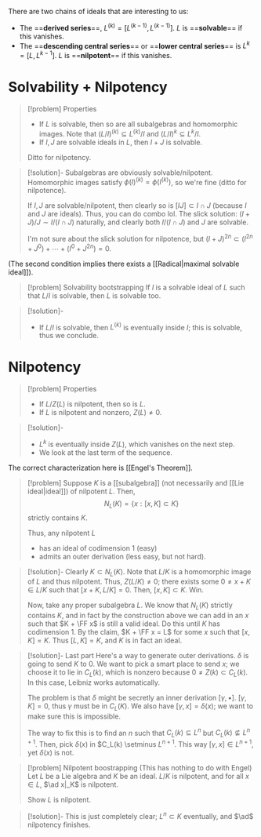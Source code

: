 There are two chains of ideals that are interesting to us:
- The ==**derived series**==, $L^{(k)} = [L^{(k-1)}, L^{(k-1)}]$. $L$ is ==**solvable**== if this vanishes.
- The ==**descending central series**== or ==**lower central series**== is $L^k = [L, L^{k-1}]$. $L$ is ==**nilpotent**== if this vanishes.

# Solvability + Nilpotency

>[!problem] Properties
> - If $L$ is solvable, then so are all subalgebras and homomorphic images.
>   Note that $(L/I)^{(k)} \subseteq L^{(k)} / I$ and $(L/I)^k \subseteq L^k / I$.
> - If $I, J$ are solvable ideals in $L$, then $I + J$ is solvable.
> 
> Ditto for nilpotency.

> [!solution]-
> Subalgebras are obviously solvable/nilpotent. Homomorphic images satisfy $\phi(I)^{(k)} = \phi(I^{(k)})$, so we're fine (ditto for nilpotence).
> 
> If $I,J$ are solvable/nilpotent, then clearly so is $[IJ]\subset I\cap J$ (because $I$ and $J$ are ideals). Thus, you can do combo lol. The slick solution: $(I+J)/J \sim I/(I\cap J)$ naturally, and clearly both $I/(I\cap J)$ and $J$ are solvable.
> 
> I'm not sure about the slick solution for nilpotence, but $(I + J)^{2n}\subset (I^{2n}+J^0) + \cdots + (I^0 + J^{2n}) = 0$.

(The second condition implies there exists a [[Radical|maximal solvable ideal]]).

>[!problem] Solvability bootstrapping
> If $I$ is a solvable ideal of $L$ such that $L / I$ is solvable, then $L$ is solvable too.

>[!solution]-
> - If $L/I$ is solvable, then $L^{(k)}$ is eventually inside $I$; this is solvable, thus we conclude.

# Nilpotency

>[!problem] Properties
> - If $L/Z(L)$ is nilpotent, then so is $L$.
> - If $L$ is nilpotent and nonzero, $Z(L)\neq 0$.

> [!solution]-
> - $L^k$ is eventually inside $Z(L)$, which vanishes on the next step.
> - We look at the last term of the sequence.

The correct characterization here is [[Engel's Theorem]].

>[!problem]
>Suppose $K$ is a [[subalgebra]] (not necessarily and [[Lie ideal|ideal]]) of nilpotent $L$. Then,
>$$
>	N_L(K) = \{x: [x,K] \subset K\}
>$$
>strictly contains $K$.
>
>Thus, any nilpotent $L$ 
>- has an ideal of codimension $1$ (easy)
>- admits an outer derivation (less easy, but not hard).

>[!solution]-
> Clearly $K\subset N_L(K)$. Note that $L/K$ is a homomorphic image of $L$ and thus nilpotent. Thus, $Z(L/K)\neq 0$; there exists some $0\neq x+K\in L/K$ such that $[x+K, L/K] = 0$. Then, $[x, K] \subset K$. Win.
> 
> Now, take any proper subalgebra $L$. We know that $N_L(K)$ strictly contains $K$, and in fact by the construction above we can add in an $x$ such that $K + \FF x$ is still a valid ideal. Do this until $K$ has codimension $1$. By the claim, $K + \FF x = L$ for some $x$ such that $[x,K] = K$. Thus $[L, K] = K$, and $K$ is in fact an ideal.

>[!solution]- Last part
> Here's a way to generate outer derivations. $\delta$ is going to send $K$ to $0$. We want to pick a smart place to send $x$; we choose it to lie in $C_L(k)$, which is nonzero because $0\neq Z(k)\subset C_L(k)$. In this case, Leibniz works automatically.
> 
> The problem is that $\delta$ might be secretly an inner derivation $[\gamma, \bullet]$. $[\gamma, K] = 0$, thus $\gamma$ must be in $C_L(K)$. We also have $[\gamma, x] = \delta(x)$; we want to make sure this is impossible.
> 
> The way to fix this is to find an $n$ such that $C_L(k)\subseteq L^n$ but $C_L(k)\nsubseteq L^{n+1}$. Then, pick $\delta(x)$ in $C_L(k) \setminus $L^{n+1}$. This way $[\gamma,x]\in L^{n+1}$, yet $\delta(x)$ is not.

>[!problem] Nilpotent boostrapping (This has nothing to do with Engel)
> Let $L$ be a Lie algebra and $K$ be an ideal. $L/K$ is nilpotent, and for all $x\in L$, $\ad x|_K$ is nilpotent.
> 
> Show $L$ is nilpotent.

> [!solution]-
> This is just completely clear; $L^n\subset K$ eventually, and $\ad$ nilpotency finishes.